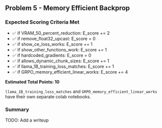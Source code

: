 ## Problem 5 - Memory Efficient Backprop

### Expected Scoring Criteria Met

- ✅ if VRAM_50_percent_reduction: E_score += 2
- ✅ if remove_float32_upcast: E_score = 0
- ✅ if show_ce_loss_works: E_score += 1
- ✅ if show_other_functions_work: E_score += 1
- ✅ if hardcoded_gradients: E_score = 0
- ✅ if allows_dynamic_chunk_sizes: E_score += 1
- ✅ if llama_1B_training_loss_matches: E_score += 1
- ✅ if GRPO_memory_efficient_linear_works: E_score += 4

**Estimated Total Points: 10**

`llama_1B_training_loss_matches` and `GRPO_memory_efficient_linear_works` have their own separate colab notebooks.

### Summary

TODO: Add a writeup